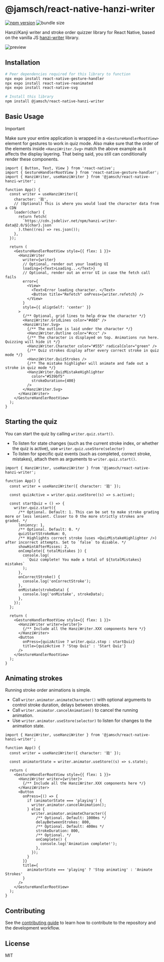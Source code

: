 # @jamsch/react-native-hanzi-writer

[![npm version](https://badge.fury.io/js/@jamsch%2Freact-native-hanzi-writer.svg)](https://www.npmjs.com/package/@jamsch/react-native-hanzi-writer) ![bundle size](https://img.shields.io/bundlephobia/min/@jamsch/react-native-hanzi-writer)

Hanzi/Kanji writer and stroke order quizzer library for React Native, based on the vanilla JS [hanzi-writer](https://github.com/chanind/hanzi-writer) library.

![preview](https://i.imgur.com/5EkOdbR.gif)

## Installation

```sh
# Peer dependencies required for this library to function
npx expo install react-native-gesture-handler
npx expo install react-native-reanimated
npx expo install react-native-svg

# Install this library
npm install @jamsch/react-native-hanzi-writer
```

## Basic Usage

> [!IMPORTANT]
> Make sure your entire application is wrapped in a `<GestureHandlerRootView>` element for gestures to work in quiz mode. Also make sure that the order of the elements inside `<HanziWriter.Svg>` match the above example as it affects the display layering. That being said, you still can conditionally render these components.

```tsx
import { Button, Text, View } from 'react-native';
import { GestureHandlerRootView } from 'react-native-gesture-handler';
import { HanziWriter, useHanziWriter } from '@jamsch/react-native-hanzi-writer';

function App() {
  const writer = useHanziWriter({
    character: '验',
    // (Optional) This is where you would load the character data from a CDN
    loader(char) {
      return fetch(
        `https://cdn.jsdelivr.net/npm/hanzi-writer-data@2.0/${char}.json`
      ).then((res) => res.json());
    },
  });

  return (
    <GestureHandlerRootView style={{ flex: 1 }}>
      <HanziWriter
        writer={writer}
        // Optional, render out your loading UI
        loading={<Text>Loading...</Text>}
        // Optional, render out an error UI in case the fetch call fails
        error={
          <View>
            <Text>Error loading character. </Text>
            <Button title="Refetch" onPress={writer.refetch} />
          </View>
        }
        style={{ alignSelf: 'center' }}
      >
        {/** Optional, grid lines to help draw the character */}
        <HanziWriter.GridLines color="#ddd" />
        <HanziWriter.Svg>
          {/** The outline is laid under the character */}
          <HanziWriter.Outline color="#ccc" />
          {/** The character is displayed on top. Animations run here. Quizzing will hide it */}
          <HanziWriter.Character color="#555" radicalColor="green" />
          {/** Quiz strokes display after every correct stroke in quiz mode */}
          <HanziWriter.QuizStrokes />
          {/** The mistake highligher will animate and fade out a stroke in quiz mode */}
          <HanziWriter.QuizMistakeHighlighter
            color="#539bf5"
            strokeDuration={400}
          />
        </HanziWriter.Svg>
      </HanziWriter>
    </GestureHandlerRootView>
  );
}
```

## Starting the quiz

You can start the quiz by calling `writer.quiz.start()`.

- To listen for state changes (such as the current stroke index, or whether the quiz is active), use `writer.quiz.useStore(selector)`
- To listen for specific quiz events (such as completed, correct stroke, mistakes), attach them as arguments to `writer.quiz.start()`.

```tsx
import { HanziWriter, useHanziWriter } from '@jamsch/react-native-hanzi-writer';

function App() {
  const writer = useHanziWriter({ character: '验' });

  const quizActive = writer.quiz.useStore((s) => s.active);

  const startQuiz = () => {
    writer.quiz.start({
      /** Optional. Default: 1. This can be set to make stroke grading more or less lenient. Closer to 0 the more strictly strokes are graded. */
      leniency: 1,
      /** Optional. Default: 0. */
      quizStartStrokeNum: 0,
      /** Highlights correct stroke (uses <QuizMistakeHighlighter />) after incorrect attempts. Set to `false` to disable. */
      showHintAfterMisses: 2,
      onComplete({ totalMistakes }) {
        console.log(
          `Quiz complete! You made a total of ${totalMistakes} mistakes`
        );
      },
      onCorrectStroke() {
        console.log('onCorrectStroke');
      },
      onMistake(strokeData) {
        console.log('onMistake', strokeData);
      },
    });
  };

  return (
    <GestureHandlerRootView style={{ flex: 1 }}>
      <HanziWriter writer={writer}>
        {/** Include all the HanziWriter.XXX components here */}
      </HanziWriter>
      <Button
        onPress={quizActive ? writer.quiz.stop : startQuiz}
        title={quizActive ? 'Stop Quiz' : 'Start Quiz'}
      />
    </GestureHandlerRootView>
  );
}
```

## Animating strokes

Running stroke order animations is simple.

- Call `writer.animator.animateCharacter()` with optional arguments to control stroke duration, delays between strokes.
- Call `writer.animator.cancelAnimation()` to cancel the running animation.
- Use `writer.animator.useStore(selector)` to listen for changes to the animation state.

```tsx
import { HanziWriter, useHanziWriter } from '@jamsch/react-native-hanzi-writer';

function App() {
  const writer = useHanziWriter({ character: '验' });

  const animatorState = writer.animator.useStore((s) => s.state);

  return (
    <GestureHandlerRootView style={{ flex: 1 }}>
      <HanziWriter writer={writer}>
        {/** Include all the HanziWriter.XXX components here */}
      </HanziWriter>
      <Button
        onPress={() => {
          if (animatorState === 'playing') {
            writer.animator.cancelAnimation();
          } else {
            writer.animator.animateCharacter({
              /** Optional. Default: 1000ms */
              delayBetweenStrokes: 800,
              /** Optional. Default: 400ms */
              strokeDuration: 800,
              /** Optional. */
              onComplete() {
                console.log('Animation complete!');
              },
            });
          }
        }}
        title={
          animatorState === 'playing' ? 'Stop animating' : 'Animate Strokes'
        }
      />
    </GestureHandlerRootView>
  );
}
```

## Contributing

See the [contributing guide](CONTRIBUTING.md) to learn how to contribute to the repository and the development workflow.

## License

MIT
